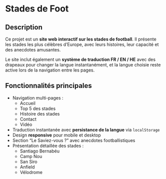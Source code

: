 # Stades de Foot

## Description
Ce projet est un **site web interactif sur les stades de football**. Il présente les stades les plus célèbres d’Europe, avec leurs histoires, leur capacité et des anecdotes amusantes.  

Le site inclut également un **système de traduction FR / EN / HE** avec des drapeaux pour changer la langue instantanément, et la langue choisie reste active lors de la navigation entre les pages.

## Fonctionnalités principales
- Navigation multi-pages :
  - Accueil
  - Top 5 des stades
  - Histoire des stades
  - Contact
  - Vidéo
- Traduction instantanée avec **persistance de la langue** via `localStorage`
- Design **responsive** pour mobile et desktop
- Section “Le Saviez-vous ?” avec anecdotes footballistiques
- Présentation détaillée des stades :
  - Santiago Bernabéu
  - Camp Nou
  - San Siro
  - Anfield
  - Vélodrome
